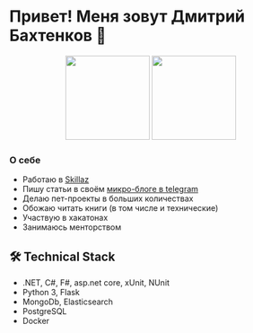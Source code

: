 # Привет! Меня зовут Дмитрий Бахтенков 👋


<p align='center'>
   <a href="https://github-readme-stats.vercel.app/api?username=DmitryBahtenkov&show_icons=true&count_private=true"><img
           height=150
           src="https://github-readme-stats.vercel.app/api?username=DmitryBahtenkov&show_icons=true&count_private=true"/></a>
   <a href="https://github.com/DmitryBahtenkov/github-readme-stats"><img height=150
                                                                  src="https://github-readme-stats.vercel.app/api/top-langs/?username=DmitryBahtenkov&layout=compact"/></a>
</p>

### О себе
*   Работаю в [Skillaz](https://skillaz.ru)
*   Пишу статьи в своём [микро-блоге в telegram](https://t.me/flexiblecoding)  
*   Делаю пет-проекты в больших количествах
*   Обожаю читать книги (в том числе и технические)
*   Участвую в хакатонах
*   Занимаюсь менторством

## 🛠 Technical Stack
*   .NET, C#, F#, asp.net core, xUnit, NUnit 
*   Python 3, Flask
*   MongoDb, Elasticsearch
*   PostgreSQL
*   Docker


